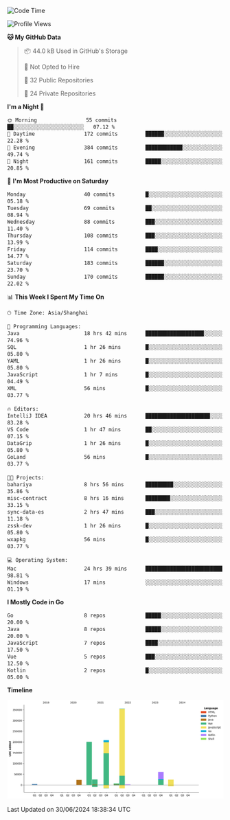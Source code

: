 <!--START_SECTION:waka-->
![Code Time](http://img.shields.io/badge/Code%20Time-2%2C474%20hrs%2045%20mins-blue)

![Profile Views](http://img.shields.io/badge/Profile%20Views-0-blue)

**🐱 My GitHub Data** 

> 📦 44.0 kB Used in GitHub's Storage 
 > 
> 🚫 Not Opted to Hire
 > 
> 📜 32 Public Repositories 
 > 
> 🔑 24 Private Repositories 
 > 
**I'm a Night 🦉** 

```text
🌞 Morning                55 commits          ██░░░░░░░░░░░░░░░░░░░░░░░   07.12 % 
🌆 Daytime                172 commits         ██████░░░░░░░░░░░░░░░░░░░   22.28 % 
🌃 Evening                384 commits         ████████████░░░░░░░░░░░░░   49.74 % 
🌙 Night                  161 commits         █████░░░░░░░░░░░░░░░░░░░░   20.85 % 
```
📅 **I'm Most Productive on Saturday** 

```text
Monday                   40 commits          █░░░░░░░░░░░░░░░░░░░░░░░░   05.18 % 
Tuesday                  69 commits          ██░░░░░░░░░░░░░░░░░░░░░░░   08.94 % 
Wednesday                88 commits          ███░░░░░░░░░░░░░░░░░░░░░░   11.40 % 
Thursday                 108 commits         ███░░░░░░░░░░░░░░░░░░░░░░   13.99 % 
Friday                   114 commits         ████░░░░░░░░░░░░░░░░░░░░░   14.77 % 
Saturday                 183 commits         ██████░░░░░░░░░░░░░░░░░░░   23.70 % 
Sunday                   170 commits         ██████░░░░░░░░░░░░░░░░░░░   22.02 % 
```


📊 **This Week I Spent My Time On** 

```text
🕑︎ Time Zone: Asia/Shanghai

💬 Programming Languages: 
Java                     18 hrs 42 mins      ███████████████████░░░░░░   74.96 % 
SQL                      1 hr 26 mins        █░░░░░░░░░░░░░░░░░░░░░░░░   05.80 % 
YAML                     1 hr 26 mins        █░░░░░░░░░░░░░░░░░░░░░░░░   05.80 % 
JavaScript               1 hr 7 mins         █░░░░░░░░░░░░░░░░░░░░░░░░   04.49 % 
XML                      56 mins             █░░░░░░░░░░░░░░░░░░░░░░░░   03.77 % 

🔥 Editors: 
IntelliJ IDEA            20 hrs 46 mins      █████████████████████░░░░   83.28 % 
VS Code                  1 hr 47 mins        ██░░░░░░░░░░░░░░░░░░░░░░░   07.15 % 
DataGrip                 1 hr 26 mins        █░░░░░░░░░░░░░░░░░░░░░░░░   05.80 % 
GoLand                   56 mins             █░░░░░░░░░░░░░░░░░░░░░░░░   03.77 % 

🐱‍💻 Projects: 
bahariya                 8 hrs 56 mins       █████████░░░░░░░░░░░░░░░░   35.86 % 
misc-contract            8 hrs 16 mins       ████████░░░░░░░░░░░░░░░░░   33.15 % 
sync-data-es             2 hrs 47 mins       ███░░░░░░░░░░░░░░░░░░░░░░   11.18 % 
zssk-dev                 1 hr 26 mins        █░░░░░░░░░░░░░░░░░░░░░░░░   05.80 % 
wxapkg                   56 mins             █░░░░░░░░░░░░░░░░░░░░░░░░   03.77 % 

💻 Operating System: 
Mac                      24 hrs 39 mins      █████████████████████████   98.81 % 
Windows                  17 mins             ░░░░░░░░░░░░░░░░░░░░░░░░░   01.19 % 
```

**I Mostly Code in Go** 

```text
Go                       8 repos             █████░░░░░░░░░░░░░░░░░░░░   20.00 % 
Java                     8 repos             █████░░░░░░░░░░░░░░░░░░░░   20.00 % 
JavaScript               7 repos             ████░░░░░░░░░░░░░░░░░░░░░   17.50 % 
Vue                      5 repos             ███░░░░░░░░░░░░░░░░░░░░░░   12.50 % 
Kotlin                   2 repos             █░░░░░░░░░░░░░░░░░░░░░░░░   05.00 % 
```



**Timeline**

![Lines of Code chart](https://raw.githubusercontent.com/youtiaoguagua/youtiaoguagua/master/assets/bar_graph.png)


 Last Updated on 30/06/2024 18:38:34 UTC
<!--END_SECTION:waka-->